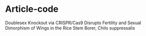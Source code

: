 # Article-code
Doublesex Knockout via CRISPR/Cas9 Disrupts Fertility and Sexual Dimorphism of Wings in the Rice Stem Borer, Chilo suppressalis
